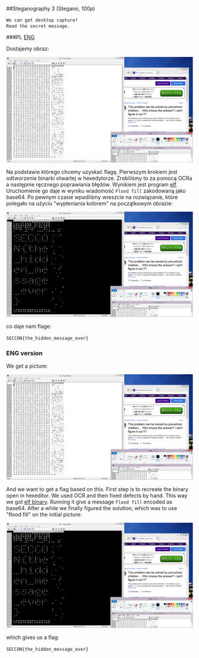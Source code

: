 ##Steganography 3 (Stegano, 100p)

```
We can get desktop capture!
Read the secret message.
```

###PL
[ENG](#eng-version)

Dostajemy obraz:

![](desktop_capture.png)

Na podstawie którego chcemy uzyskać flagę. Pierwszym krokiem jest odtworzenie binarki otwartej w hexedytorze. Zrobiliśmy to za pomocą OCRa a następnie ręcznego poprawiania błędów. Wynikiem jest program [elf](elf.bin).
Uruchomienie go daje w wyniku wiadomość `Flood fill` zakodowaną jako base64. Po pewnym czasie wpadliśmy wreszcie na rozwiązanie, które polegało na użyciu "wypłeniania kolorem" na początkowym obrazie:

![](floodfill.png)

co daje nam flage:

`SECCON{the_hidden_message_ever}`

### ENG version

We get a picture:

![](desktop_capture.png)

And we want to get a flag based on this. First step is to recreate the binary open in hexeditor. We used OCR and then fixed defects by hand. This way we got [elf binary](elf.bin).
Running it give a message `Flood fill` encoded as base64. After a while we finally figured the solution, which was to use "flood fill" on the initial picture:

![](floodfill.png)

which gives us a flag:

`SECCON{the_hidden_message_ever}`